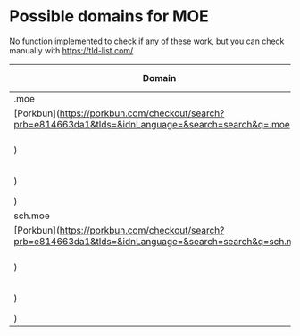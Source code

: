 # Possible domains for MOE

No function implemented to check if any of these work, but you can check manually with https://tld-list.com/

| Domain | Porkbun | NameCheap | Google Domains |
|---|---|---|---|
| .moe | [Porkbun](https://porkbun.com/checkout/search?prb=e814663da1&tlds=&idnLanguage=&search=search&q=.moe) | [Namecheap](https://www.namecheap.com/domains/registration/results/?domain=.moe) | [Google](https://domains.google.com/registrar/search?searchTerm=.moe) |
| sch.moe | [Porkbun](https://porkbun.com/checkout/search?prb=e814663da1&tlds=&idnLanguage=&search=search&q=sch.moe) | [Namecheap](https://www.namecheap.com/domains/registration/results/?domain=sch.moe) | [Google](https://domains.google.com/registrar/search?searchTerm=sch.moe) |
